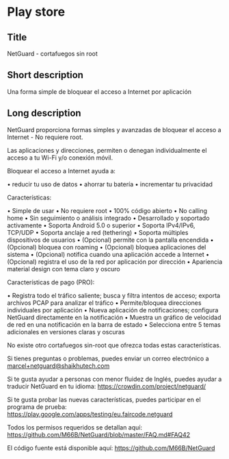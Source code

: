 Play store
==========

Title
-----
NetGuard - cortafuegos sin root


Short description
-----------------
Una forma simple de bloquear el acceso a Internet por aplicación


Long description
----------------
NetGuard proporciona formas simples y avanzadas de bloquear el acceso a Internet - No requiere root.

Las aplicaciones y direcciones, permiten o denegan individualmente el acceso a tu Wi-Fi y/o conexión móvil.

Bloquear el acceso a Internet ayuda a:

&bull; reducir tu uso de datos
&bull; ahorrar tu batería
&bull; incrementar tu privacidad

Características:

&bull; Simple de usar
&bull; No requiere root
&bull; 100% código abierto
&bull; No calling home
&bull; Sin seguimiento o análisis integrado
&bull; Desarrollado y soportado activamente
&bull; Soporta Android 5.0 o superior
&bull; Soporta IPv4/IPv6, TCP/UDP
&bull; Soporta anclaje a red (tethering)
&bull; Soporta múltiples dispositivos de usuarios
&bull; (Opcional) permite con la pantalla encendida
&bull; (Opcional) bloquea con roaming
&bull; (Opcional) bloquea aplicaciones del sistema
&bull; (Opcional) notifica cuando una aplicación accede a Internet
&bull; (Opcional) registra el uso de la red por aplicación por dirección
&bull; Apariencia material design con tema claro y oscuro

Características de pago (PRO):

&bull; Registra todo el tráfico saliente; busca y filtra intentos de acceso; exporta archivos PCAP para analizar el tráfico
&bull; Permite/bloquea direcciones individuales por aplicación
&bull; Nueva aplicación de notificaciones; configura NetGuard directamente en la notificación
&bull; Muestra un gráfico de velocidad de red en una notificación en la barra de estado
&bull; Selecciona entre 5 temas adicionales en versiones claras y oscuras

No existe otro cortafuegos sin-root que ofrezca todas estas características.

Si tienes preguntas o problemas, puedes enviar un correo electrónico a marcel+netguard@shaikhutech.com

Si te gusta ayudar a personas con menor fluidez de Inglés, puedes ayudar a traducir NetGuard en tu idioma: https://crowdin.com/project/netguard/

Si te gusta probar las nuevas características, puedes participar en el programa de prueba: https://play.google.com/apps/testing/eu.faircode.netguard

Todos los permisos requeridos se detallan aquí: https://github.com/M66B/NetGuard/blob/master/FAQ.md#FAQ42

El código fuente está disponible aquí: https://github.com/M66B/NetGuard
